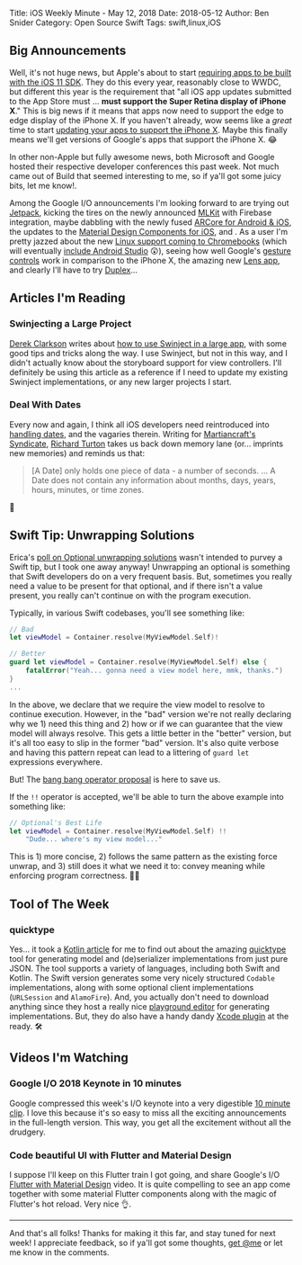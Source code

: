 Title: iOS Weekly Minute - May 12, 2018
Date: 2018-05-12
Author: Ben Snider
Category: Open Source Swift
Tags: swift,linux,iOS

## Big Announcements

Well, it's not huge news, but Apple's about to start [requiring apps to be built with the iOS 11 SDK](https://developer.apple.com/news/?id=05072018a). They do this every year, reasonably close to WWDC, but different this year is the requirement that "all iOS app updates submitted to the App Store must ... **must support the Super Retina display of iPhone X**." This is big news if it means that apps now need to support the edge to edge display of the iPhone X. If you haven't already, wow seems like a *great* time to start [updating your apps to support the iPhone X](https://developer.apple.com/ios/update-apps-for-iphone-x/). Maybe this finally means we'll get versions of Google's apps that support the iPhone X. 😂

In other non-Apple but fully awesome news, both Microsoft and Google hosted their respective developer conferences this past week. Not much came out of Build that seemed interesting to me, so if ya'll got some juicy bits, let me know!.

Among the Google I/O announcements I'm looking forward to are trying out [Jetpack](https://developer.android.com/jetpack/), kicking the tires on the newly announced [MLKit](https://developers.googleblog.com/2018/05/introducing-ml-kit.html) with Firebase integration, maybe dabbling with the newly fused [ARCore for Android & iOS](https://arstechnica.com/gadgets/2018/05/google-arcore-1-2-enables-shared-ar-experiences-across-android-and-ios/), the updates to the [Material Design Components for iOS](https://material.io/develop/ios/), and . As a user I'm pretty jazzed about the new [Linux support coming to Chromebooks](https://www.androidauthority.com/chromebook-linux-apps-863253/) (which will eventually [include Android Studio](https://developer.android.com/topic/arc/studio) 😲), seeing how well Google's [gesture controls](https://www.androidauthority.com/android-p-gesture-controls-i-o-2018-863105/) work in comparison to the iPhone X, the amazing new [Lens app](https://www.androidauthority.com/google-lens-camera-app-863117/), and clearly I'll have to try [Duplex](https://www.youtube.com/watch?v=bd1mEm2Fy08)...

## Articles I'm Reading

### Swinjecting a Large Project

[Derek Clarkson](https://twitter.com/d4rkf1br3) writes about [how to use Swinject in a large app](http://drekka.ghost.io/swinjecting-a-large-project/), with some good tips and tricks along the way. I use Swinject, but not in this way, and I didn't actually know about the storyboard support for view controllers. I'll definitely be using this article as a reference if I need to update my existing Swinject implementations, or any new larger projects I start.

### Deal With Dates

Every now and again, I think all iOS developers need reintroduced into [handling dates](http://martiancraft.com/blog/2018/05/dealing-with-dates/), and the vagaries therein. Writing for [Martiancraft's Syndicate](http://martiancraft.com/blog.html), [Richard Turton](https://twitter.com/richturton) takes us back down memory lane (or... imprints new memories) and reminds us that:

> [A Date] only holds one piece of data - a number of seconds. ... A Date does not contain any information about months, days, years, hours, minutes, or time zones.

🤔

## Swift Tip: Unwrapping Solutions

Erica's [poll on Optional unwrapping solutions](https://ericasadun.com/2018/05/10/straw-poll-unwrapping-solutions/) wasn't intended to purvey a Swift tip, but I took one away anyway! Unwrapping an optional is something that Swift developers do on a very frequent basis. But, sometimes you really need a value to be present for that optional, and if there isn't a value present, you really can't continue on with the program execution.

Typically, in various Swift codebases, you'll see something like:

```swift
// Bad
let viewModel = Container.resolve(MyViewModel.Self)!

// Better
guard let viewModel = Container.resolve(MyViewModel.Self) else {
	fatalError("Yeah... gonna need a view model here, mmk, thanks.")
}
...	
```

In the above, we declare that we require the view model to resolve to continue execution. However, in the "bad" version we're not really declaring why we 1) need this thing and 2) how or if we can guarantee that the view model will always resolve. This gets a little better in the "better" version, but it's all too easy to slip in the former "bad" version. It's also quite verbose and having this pattern repeat can lead to a littering of `guard let` expressions everywhere.

But! The [bang bang operator proposal](https://gist.github.com/erica/423e4b1c63b95c4c90338cdff4939a9b) is here to save us.

If the `!!` operator is accepted, we'll be able to turn the above example into something like:

```swift
// Optional's Best Life
let viewModel = Container.resolve(MyViewModel.Self) !!
	"Dude... where's my view model..."
```

This is 1) more concise, 2) follows the same pattern as the existing force unwrap, and 3) still does it what we need it to: convey meaning while enforcing program correctness. 👩‍🔬

## Tool of The Week

### quicktype

Yes... it took a [Kotlin article](https://blog.quicktype.io/kotlin/) for me to find out about the amazing [quicktype](https://quicktype.io/#hello) tool for generating model and (de)serializer implementations from just pure JSON. The tool supports a variety of languages, including both Swift and Kotlin. The Swift version generates some very nicely structured `Codable` implementations, along with some optional client implementations (`URLSession` and `AlamoFire`). And, you actually don't need to download anything since they host a really nice [playground editor](https://app.quicktype.io/?share=jzdVcZp14dk1RPT9Ouca) for generating implementations. But, they do also have a handy dandy [Xcode plugin](https://github.com/quicktype/quicktype-xcode) at the ready. 🛠

## Videos I'm Watching

### Google I/O 2018 Keynote in 10 minutes

Google compressed this week's I/O keynote into a very digestible [10 minute clip](https://www.youtube.com/watch?v=NeF0zpT4gNE). I love this because it's so easy to miss all the exciting announcements in the full-length version. This way, you get all the excitement without all the drudgery.

### Code beautiful UI with Flutter and Material Design

I suppose I'll keep on this Flutter train I got going, and share Google's I/O [Flutter with Material Design](https://www.youtube.com/watch?v=hA0hrpR-o8U) video. It is quite compelling to see an app come together with some material Flutter components along with the magic of Flutter's hot reload. Very nice 👌.

---

And that's all folks! Thanks for making it this far, and stay tuned for next week! I appreciate feedback, so if ya'll got some thoughts, [get @me](https://twitter.com/benatbensnider) or let me know in the comments.
